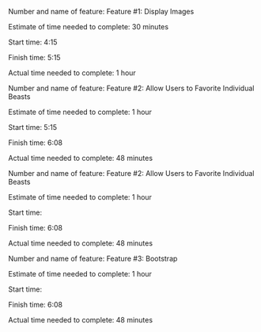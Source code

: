 Number and name of feature: Feature #1: Display Images

Estimate of time needed to complete: 30 minutes 

Start time: 4:15

Finish time: 5:15

Actual time needed to complete: 1 hour 


Number and name of feature: Feature #2: Allow Users to Favorite Individual Beasts


Estimate of time needed to complete: 1 hour 

Start time: 5:15

Finish time: 6:08

Actual time needed to complete: 48 minutes 



Number and name of feature: Feature #2: Allow Users to Favorite Individual Beasts


Estimate of time needed to complete: 1 hour 

Start time: 

Finish time: 6:08

Actual time needed to complete: 48 minutes 


Number and name of feature: Feature #3: Bootstrap


Estimate of time needed to complete: 1 hour 

Start time: 

Finish time: 6:08

Actual time needed to complete: 48 minutes 
